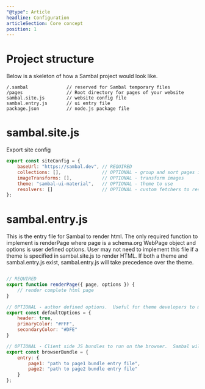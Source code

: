 ```yaml
---
"@type": Article
headline: Configuration
articleSection: Core concept
position: 1
---
```


# Project structure

Below is a skeleton of how a Sambal project would look like.

```text
/.sambal              // reserved for Sambal temporary files
/pages                // Root directory for pages of your website
sambal.site.js        // website config file
sambal.entry.js       // ui entry file
package.json          // node.js package file
```

# sambal.site.js

Export site config

```js
export const siteConfig = {
    baseUrl: "https://sambal.dev", // REQUIRED
    collections: [],               // OPTIONAL - group and sort pages into collections
    imageTransforms: [],           // OPTIONAL - transform images
    theme: "sambal-ui-material",   // OPTIONAL - theme to use
    resolvers: []                  // OPTIONAL - custom fetchers to resolve uri
};

```

# sambal.entry.js

This is the entry file for Sambal to render html.  The only required function to implement is renderPage where page is a schema.org WebPage object and options is user defined options.  User may not need to implement this file if a theme is specified in sambal.site.js to render HTML.  If both a theme and sambal.entry.js exist, sambal.entry.js will take precedence over the theme.  

```js

// REQUIRED
export function renderPage({ page, options }) {
    // render complete html page
}

// OPTIONAL - author defined options.  Useful for theme developers to make their theme customizable
export const defaultOptions = {
    header: true,
    primaryColor: "#FFF",
    secondaryColor: "#DFE"
}

// OPTIONAL - Client side JS bundles to run on the browser.  Sambal will bundle each entry file using webpack
export const browserBundle = {
    entry: {
        page1: "path to page1 bundle entry file",
        page2: "path to page2 bundle entry file"
    }
};
```
